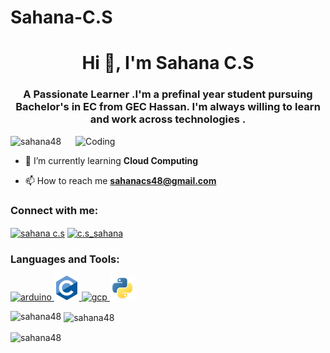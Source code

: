 # Sahana-C.S<h1 align="center">Hi 👋, I'm Sahana C.S</h1>
<h3 align="center">A Passionate Learner .I'm a prefinal year student pursuing Bachelor's in EC from GEC Hassan. I'm  always willing to learn and work across technologies .</h3>
<img align="right" alt="Coding" width="400" src="https://image.freepik.com/free-vector/business-woman-clerk-working-office-desk_3446-679.jpg">

<p align="left"> <img src="https://komarev.com/ghpvc/?username=sahana48&label=Profile%20views&color=0e75b6&style=flat" alt="sahana48" /> </p>

- 🌱 I’m currently learning **Cloud Computing**

- 📫 How to reach me **sahanacs48@gmail.com**

<h3 align="left">Connect with me:</h3>
<p align="left">
<a href="https://linkedin.com/in/sahana c.s" target="blank"><img align="center" src="https://raw.githubusercontent.com/rahuldkjain/github-profile-readme-generator/master/src/images/icons/Social/linked-in-alt.svg" alt="sahana c.s" height="30" width="40" /></a>
<a href="https://instagram.com/c.s_sahana" target="blank"><img align="center" src="https://raw.githubusercontent.com/rahuldkjain/github-profile-readme-generator/master/src/images/icons/Social/instagram.svg" alt="c.s_sahana" height="30" width="40" /></a>
</p>

<h3 align="left">Languages and Tools:</h3>
<p align="left"> <a href="https://www.arduino.cc/" target="_blank" rel="noreferrer"> <img src="https://cdn.worldvectorlogo.com/logos/arduino-1.svg" alt="arduino" width="40" height="40"/> </a> <a href="https://www.cprogramming.com/" target="_blank" rel="noreferrer"> <img src="https://raw.githubusercontent.com/devicons/devicon/master/icons/c/c-original.svg" alt="c" width="40" height="40"/> </a> <a href="https://cloud.google.com" target="_blank" rel="noreferrer"> <img src="https://www.vectorlogo.zone/logos/google_cloud/google_cloud-icon.svg" alt="gcp" width="40" height="40"/> </a> <a href="https://www.python.org" target="_blank" rel="noreferrer"> <img src="https://raw.githubusercontent.com/devicons/devicon/master/icons/python/python-original.svg" alt="python" width="40" height="40"/> </a> </p>

<p><img align="left" src="https://github-readme-stats.vercel.app/api/top-langs?username=sahana48&show_icons=true&locale=en&layout=compact" alt="sahana48" /></p>

<p>&nbsp;<img align="center" src="https://github-readme-stats.vercel.app/api?username=sahana48&show_icons=true&locale=en" alt="sahana48" /></p>

<p><img align="center" src="https://github-readme-streak-stats.herokuapp.com/?user=sahana48&" alt="sahana48" /></p>


